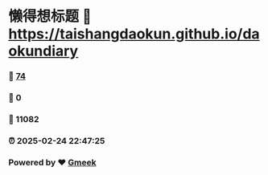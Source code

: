 # 懒得想标题 :link: https://taishangdaokun.github.io/daokundiary 
### :page_facing_up: [74](https://taishangdaokun.github.io/daokundiary/tag.html) 
### :speech_balloon: 0 
### :hibiscus: 11082 
### :alarm_clock: 2025-02-24 22:47:25 
### Powered by :heart: [Gmeek](https://github.com/Meekdai/Gmeek)
